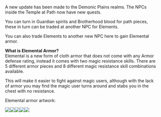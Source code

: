 A new update has been made to the Demonic Plains realms. The NPCs inside the Temple at Path now have new quests.

You can turn in Guardian spirits and Brotherhood blood for path pieces, these in turn can be traded at another NPC for Elements.

You can also trade Elements to another new NPC here to gain Elemental armor.

**What is Elemental Armor?**  
Elemental is a new form of cloth armor that does not come with any Armor defense rating, instead it comes with two magic resistance skills. There are 5 different armor pieces and 8 different magic resistance skill combinations available.

This will make it easier to fight against magic users, although with the lack of armor you may find the magic user turns around and stabs you in the chest with no resistance.

Elemental armor artwork:

![](https://lohcdn.com/game/i/6377.gif)![](https://lohcdn.com/game/i/6378.gif)![](https://lohcdn.com/game/i/6379.gif)![](https://lohcdn.com/game/i/6380.gif)![](https://lohcdn.com/game/i/6381.gif)
